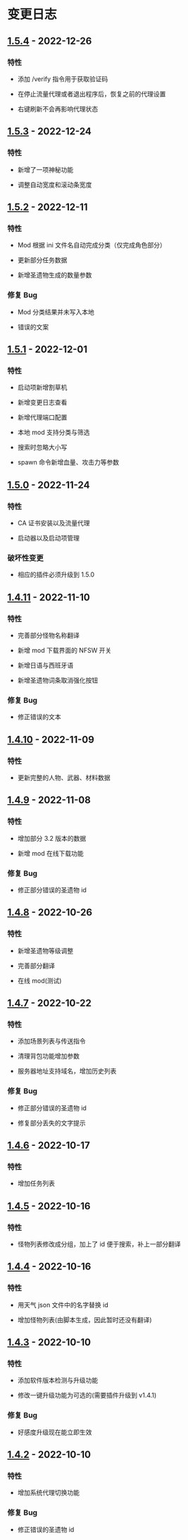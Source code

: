 # 变更日志

## [1.5.4] - 2022-12-26

### 特性

- 添加 /verify 指令用于获取验证码

- 在停止流量代理或者退出程序后，恢复之前的代理设置

- 右键刷新不会再影响代理状态

## [1.5.3] - 2022-12-24

### 特性

- 新增了一项神秘功能

- 调整自动宽度和滚动条宽度

## [1.5.2] - 2022-12-11

### 特性

- Mod 根据 ini 文件名自动完成分类（仅完成角色部分）

- 更新部分任务数据

- 新增圣遗物生成的数量参数

### 修复 Bug

- Mod 分类结果并未写入本地

- 错误的文案

## [1.5.1] - 2022-12-01

### 特性

- 启动项新增割草机

- 新增变更日志查看

- 新增代理端口配置

- 本地 mod 支持分类与筛选

- 搜索时忽略大小写

- spawn 命令新增血量、攻击力等参数

## [1.5.0] - 2022-11-24

### 特性

- CA 证书安装以及流量代理

- 启动器以及启动项管理

### 破坏性变更

- 相应的插件必须升级到 1.5.0

## [1.4.11] - 2022-11-10

### 特性

- 完善部分怪物名称翻译

- 新增 mod 下载界面的 NFSW 开关

- 新增日语与西班牙语

- 新增圣遗物词条取消强化按钮

### 修复 Bug

- 修正错误的文本

## [1.4.10] - 2022-11-09

### 特性

- 更新完整的人物、武器、材料数据

## [1.4.9] - 2022-11-08

### 特性

- 增加部分 3.2 版本的数据

- 新增 mod 在线下载功能

### 修复 Bug

- 修正部分错误的圣遗物 id

## [1.4.8] - 2022-10-26

### 特性

- 新增圣遗物等级调整

- 完善部分翻译

- 在线 mod(测试)

## [1.4.7] - 2022-10-22

### 特性

- 添加场景列表与传送指令

- 清理背包功能增加参数

- 服务器地址支持域名，增加历史列表

### 修复 Bug

- 修正部分错误的圣遗物 id

- 修复部分丢失的文字提示

## [1.4.6] - 2022-10-17

### 特性

- 增加任务列表

## [1.4.5] - 2022-10-16

### 特性

- 怪物列表修改成分组，加上了 id 便于搜索，补上一部分翻译

## [1.4.4] - 2022-10-16

### 特性

- 用天气 json 文件中的名字替换 id

- 增加怪物列表(由脚本生成，因此暂时还没有翻译)

## [1.4.3] - 2022-10-10

### 特性

- 添加软件版本检测与升级功能

- 修改一键升级功能为可选的(需要插件升级到 v1.4.1)

### 修复 Bug

- 好感度升级现在能立即生效

## [1.4.2] - 2022-10-10

### 特性

- 增加系统代理切换功能

### 修复 Bug

- 修正错误的圣遗物 id

[1.5.4]: https://github.com/jianxingxuejian/grasscutter-tools/compare/v1.5.3...v1.5.4
[1.5.3]: https://github.com/jianxingxuejian/grasscutter-tools/compare/v1.5.2...v1.5.3
[1.5.2]: https://github.com/jianxingxuejian/grasscutter-tools/compare/v1.5.1...v1.5.2
[1.5.1]: https://github.com/jianxingxuejian/grasscutter-tools/compare/v1.5.0...v1.5.1
[1.5.0]: https://github.com/jianxingxuejian/grasscutter-tools/compare/v1.4.11...v1.5.0
[1.4.11]: https://github.com/jianxingxuejian/grasscutter-tools/compare/v1.4.10...v1.4.11
[1.4.10]: https://github.com/jianxingxuejian/grasscutter-tools/compare/v1.4.9...v1.4.10
[1.4.9]: https://github.com/jianxingxuejian/grasscutter-tools/compare/v1.4.8...v1.4.9
[1.4.8]: https://github.com/jianxingxuejian/grasscutter-tools/compare/v1.4.7...v1.4.8
[1.4.7]: https://github.com/jianxingxuejian/grasscutter-tools/compare/v1.4.6...v1.4.7
[1.4.6]: https://github.com/jianxingxuejian/grasscutter-tools/compare/v1.4.5...v1.4.6
[1.4.5]: https://github.com/jianxingxuejian/grasscutter-tools/compare/v1.4.4...v1.4.5
[1.4.4]: https://github.com/jianxingxuejian/grasscutter-tools/compare/v1.4.3...v1.4.4
[1.4.3]: https://github.com/jianxingxuejian/grasscutter-tools/compare/v1.4.2...v1.4.3
[1.4.2]: https://github.com/jianxingxuejian/grasscutter-tools/releases/tag/v1.4.2

